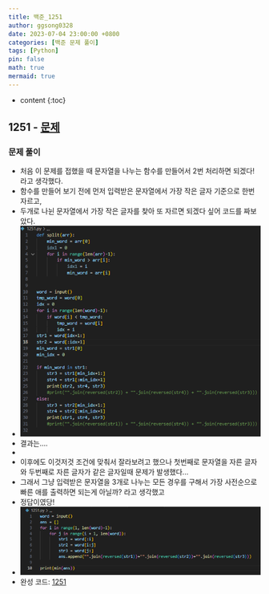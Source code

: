 ```yaml
---
title: 백준_1251
author: ggsong0328
date: 2023-07-04 23:00:00 +0800
categories: [백준 문제 풀이]
tags: [Python]
pin: false
math: true
mermaid: true
---
```


* content
{:toc}

## 1251 - [문제](https://www.acmicpc.net/problem/1251)

### 문제 풀이
+ 처음 이 문제를 접했을 때 문자열을 나누는 함수를 만들어서 2번 처리하면 되겠다! 라고 생각했다.
+ 함수를 만들어 보기 전에 먼저 입력받은 문자열에서 가장 작은 글자 기준으로 한번 자르고,
+ 두개로 나뉜 문자열에서 가장 작은 글자를 찾아 또 자르면 되겠다 싶어 코드를 짜보았다.
+ ![1251_1](/assets/img/1251_1.png)
+ 결과는....
+ 
+ 이후에도 이것저것 조건에 맞춰서 잘라보려고 했으나 첫번째로 문자열을 자른 글자와 두번째로 자른 글자가 같은 글자일때 문제가 발생했다...
+ 그래서 그냥 입력받은 문자열을 3개로 나누는 모든 경우를 구해서 가장 사전순으로 빠른 애를 출력하면 되는게 아닐까? 라고 생각했고
+ 정답이였당!
+ ![코드](/assets/img/1251.png)
+ 완성 코드: [1251](https://github.com/ggsong0328/solved.ac/blob/solved.ac/1251.py)